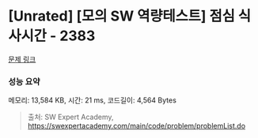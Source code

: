 # [Unrated] [모의 SW 역량테스트] 점심 식사시간 - 2383 

[문제 링크](https://swexpertacademy.com/main/code/problem/problemDetail.do?contestProbId=AV5-BEE6AK0DFAVl) 

### 성능 요약

메모리: 13,584 KB, 시간: 21 ms, 코드길이: 4,564 Bytes



> 출처: SW Expert Academy, https://swexpertacademy.com/main/code/problem/problemList.do